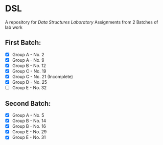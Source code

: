 # DSL
A repository for _Data Structures Laboratory_ Assignments from 2 Batches of lab work

## First Batch:
* [x] Group A - No. 2
* [x] Group A - No. 9
* [x] Group B - No. 12
* [x] Group C - No. 19
* [x] Group C - No. 21  (Incomplete)
* [x] Group D - No. 25
* [ ] Group E - No. 32

## Second Batch:
* [x] Group A - No. 5
* [x] Group B - No. 14
* [x] Group B - No. 16 
* [x] Group E - No. 29
* [x] Group E - No. 31
